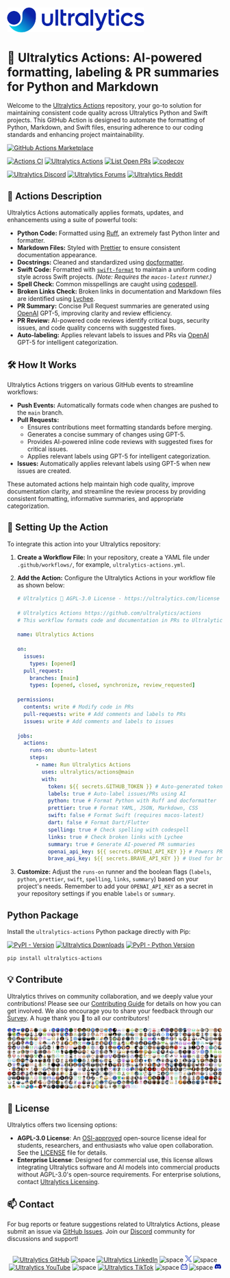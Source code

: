 <a href="https://www.ultralytics.com/"><img src="https://raw.githubusercontent.com/ultralytics/assets/main/logo/Ultralytics_Logotype_Original.svg" width="320" alt="Ultralytics logo"></a>

# 🚀 Ultralytics Actions: AI-powered formatting, labeling & PR summaries for Python and Markdown



Welcome to the [Ultralytics Actions](https://github.com/ultralytics/actions) repository, your go-to solution for maintaining consistent code quality across Ultralytics Python and Swift projects. This GitHub Action is designed to automate the formatting of Python, Markdown, and Swift files, ensuring adherence to our coding standards and enhancing project maintainability.

[![GitHub Actions Marketplace](https://img.shields.io/badge/Marketplace-Ultralytics_Actions-blue?style=flat&logo=github)](https://github.com/marketplace/actions/ultralytics-actions)

[![Actions CI](https://github.com/ultralytics/actions/actions/workflows/ci.yml/badge.svg)](https://github.com/ultralytics/actions/actions/workflows/ci.yml)
[![Ultralytics Actions](https://github.com/ultralytics/actions/actions/workflows/format.yml/badge.svg)](https://github.com/ultralytics/actions/actions/workflows/format.yml)
[![List Open PRs](https://github.com/ultralytics/actions/actions/workflows/open-prs.yml/badge.svg)](https://github.com/ultralytics/actions/actions/workflows/open-prs.yml)
[![codecov](https://codecov.io/github/ultralytics/actions/graph/badge.svg?token=DoizJ1WS6j)](https://codecov.io/github/ultralytics/actions)

[![Ultralytics Discord](https://img.shields.io/discord/1089800235347353640?logo=discord&logoColor=white&label=Discord&color=blue)](https://discord.com/invite/ultralytics)
[![Ultralytics Forums](https://img.shields.io/discourse/users?server=https%3A%2F%2Fcommunity.ultralytics.com&logo=discourse&label=Forums&color=blue)](https://community.ultralytics.com/)
[![Ultralytics Reddit](https://img.shields.io/reddit/subreddit-subscribers/ultralytics?style=flat&logo=reddit&logoColor=white&label=Reddit&color=blue)](https://reddit.com/r/ultralytics)

## 📄 Actions Description

Ultralytics Actions automatically applies formats, updates, and enhancements using a suite of powerful tools:

- **Python Code:** Formatted using [Ruff](https://github.com/astral-sh/ruff), an extremely fast Python linter and formatter.
- **Markdown Files:** Styled with [Prettier](https://github.com/prettier/prettier) to ensure consistent documentation appearance.
- **Docstrings:** Cleaned and standardized using [docformatter](https://github.com/PyCQA/docformatter).
- **Swift Code:** Formatted with [`swift-format`](https://github.com/swiftlang/swift-format) to maintain a uniform coding style across Swift projects. _(Note: Requires the `macos-latest` runner.)_
- **Spell Check:** Common misspellings are caught using [codespell](https://github.com/codespell-project/codespell).
- **Broken Links Check:** Broken links in documentation and Markdown files are identified using [Lychee](https://github.com/lycheeverse/lychee).
- **PR Summary:** Concise Pull Request summaries are generated using [OpenAI](https://openai.com/) GPT-5, improving clarity and review efficiency.
- **PR Review:** AI-powered code reviews identify critical bugs, security issues, and code quality concerns with suggested fixes.
- **Auto-labeling:** Applies relevant labels to issues and PRs via [OpenAI](https://openai.com/) GPT-5 for intelligent categorization.

## 🛠️ How It Works

Ultralytics Actions triggers on various GitHub events to streamline workflows:

- **Push Events:** Automatically formats code when changes are pushed to the `main` branch.
- **Pull Requests:**
  - Ensures contributions meet formatting standards before merging.
  - Generates a concise summary of changes using GPT-5.
  - Provides AI-powered inline code reviews with suggested fixes for critical issues.
  - Applies relevant labels using GPT-5 for intelligent categorization.
- **Issues:** Automatically applies relevant labels using GPT-5 when new issues are created.

These automated actions help maintain high code quality, improve documentation clarity, and streamline the review process by providing consistent formatting, informative summaries, and appropriate categorization.

## 🔧 Setting Up the Action

To integrate this action into your Ultralytics repository:

1.  **Create a Workflow File:** In your repository, create a YAML file under `.github/workflows/`, for example, `ultralytics-actions.yml`.

2.  **Add the Action:** Configure the Ultralytics Actions in your workflow file as shown below:

    ```yaml
    # Ultralytics 🚀 AGPL-3.0 License - https://ultralytics.com/license

    # Ultralytics Actions https://github.com/ultralytics/actions
    # This workflow formats code and documentation in PRs to Ultralytics standards

    name: Ultralytics Actions

    on:
      issues:
        types: [opened]
      pull_request:
        branches: [main]
        types: [opened, closed, synchronize, review_requested]

    permissions:
      contents: write # Modify code in PRs
      pull-requests: write # Add comments and labels to PRs
      issues: write # Add comments and labels to issues

    jobs:
      actions:
        runs-on: ubuntu-latest
        steps:
          - name: Run Ultralytics Actions
            uses: ultralytics/actions@main
            with:
              token: ${{ secrets.GITHUB_TOKEN }} # Auto-generated token
              labels: true # Auto-label issues/PRs using AI
              python: true # Format Python with Ruff and docformatter
              prettier: true # Format YAML, JSON, Markdown, CSS
              swift: false # Format Swift (requires macos-latest)
              dart: false # Format Dart/Flutter
              spelling: true # Check spelling with codespell
              links: true # Check broken links with Lychee
              summary: true # Generate AI-powered PR summaries
              openai_api_key: ${{ secrets.OPENAI_API_KEY }} # Powers PR summaries, labels and comments
              brave_api_key: ${{ secrets.BRAVE_API_KEY }} # Used for broken link resolution
    ```

3.  **Customize:** Adjust the `runs-on` runner and the boolean flags (`labels`, `python`, `prettier`, `swift`, `spelling`, `links`, `summary`) based on your project's needs. Remember to add your `OPENAI_API_KEY` as a secret in your repository settings if you enable `labels` or `summary`.

## Python Package

Install the `ultralytics-actions` Python package directly with Pip:

[![PyPI - Version](https://img.shields.io/pypi/v/ultralytics-actions?logo=pypi&logoColor=white)](https://pypi.org/project/ultralytics-actions/)
[![Ultralytics Downloads](https://static.pepy.tech/badge/ultralytics-actions)](https://clickpy.clickhouse.com/dashboard/ultralytics-actions)
[![PyPI - Python Version](https://img.shields.io/pypi/pyversions/ultralytics-actions?logo=python&logoColor=gold)](https://pypi.org/project/ultralytics-actions/)

```sh
pip install ultralytics-actions
```

## 💡 Contribute

Ultralytics thrives on community collaboration, and we deeply value your contributions! Please see our [Contributing Guide](https://docs.ultralytics.com/help/contributing/) for details on how you can get involved. We also encourage you to share your feedback through our [Survey](https://www.ultralytics.com/survey?utm_source=github&utm_medium=social&utm_campaign=Survey). A huge thank you 🙏 to all our contributors!

[![Ultralytics open-source contributors](https://raw.githubusercontent.com/ultralytics/assets/main/im/image-contributors.png)](https://github.com/ultralytics/ultralytics/graphs/contributors)

## 📄 License

Ultralytics offers two licensing options:

- **AGPL-3.0 License**: An [OSI-approved](https://opensource.org/license/agpl-v3) open-source license ideal for students, researchers, and enthusiasts who value open collaboration. See the [LICENSE](https://github.com/ultralytics/ultralytics/blob/main/LICENSE) file for details.
- **Enterprise License**: Designed for commercial use, this license allows integrating Ultralytics software and AI models into commercial products without AGPL-3.0's open-source requirements. For enterprise solutions, contact [Ultralytics Licensing](https://www.ultralytics.com/license).

## 📫 Contact

For bug reports or feature suggestions related to Ultralytics Actions, please submit an issue via [GitHub Issues](https://github.com/ultralytics/actions/issues). Join our [Discord](https://discord.com/invite/ultralytics) community for discussions and support!

<br>
<div align="center">
  <a href="https://github.com/ultralytics"><img src="https://raw.githubusercontent.com/ultralytics/assets/main/social/logo-social-github.png" width="3%" alt="Ultralytics GitHub"></a>
  <img src="https://raw.githubusercontent.com/ultralytics/assets/main/social/logo-transparent.png" width="3%" alt="space">
  <a href="https://www.linkedin.com/company/ultralytics/"><img src="https://raw.githubusercontent.com/ultralytics/assets/main/social/logo-social-linkedin.png" width="3%" alt="Ultralytics LinkedIn"></a>
  <img src="https://raw.githubusercontent.com/ultralytics/assets/main/social/logo-transparent.png" width="3%" alt="space">
  <a href="https://twitter.com/ultralytics"><img src="https://raw.githubusercontent.com/ultralytics/assets/main/social/logo-social-twitter.png" width="3%" alt="Ultralytics Twitter"></a>
  <img src="https://raw.githubusercontent.com/ultralytics/assets/main/social/logo-transparent.png" width="3%" alt="space">
  <a href="https://youtube.com/ultralytics"><img src="https://raw.githubusercontent.com/ultralytics/assets/main/social/logo-social-youtube.png" width="3%" alt="Ultralytics YouTube"></a>
  <img src="https://raw.githubusercontent.com/ultralytics/assets/main/social/logo-transparent.png" width="3%" alt="space">
  <a href="https://www.tiktok.com/@ultralytics"><img src="https://raw.githubusercontent.com/ultralytics/assets/main/social/logo-social-tiktok.png" width="3%" alt="Ultralytics TikTok"></a>
  <img src="https://raw.githubusercontent.com/ultralytics/assets/main/social/logo-transparent.png" width="3%" alt="space">
  <a href="https://ultralytics.com/bilibili"><img src="https://raw.githubusercontent.com/ultralytics/assets/main/social/logo-social-bilibili.png" width="3%" alt="Ultralytics BiliBili"></a>
  <img src="https://raw.githubusercontent.com/ultralytics/assets/main/social/logo-transparent.png" width="3%" alt="space">
  <a href="https://discord.com/invite/ultralytics"><img src="https://raw.githubusercontent.com/ultralytics/assets/main/social/logo-social-discord.png" width="3%" alt="Ultralytics Discord"></a>
</div>
